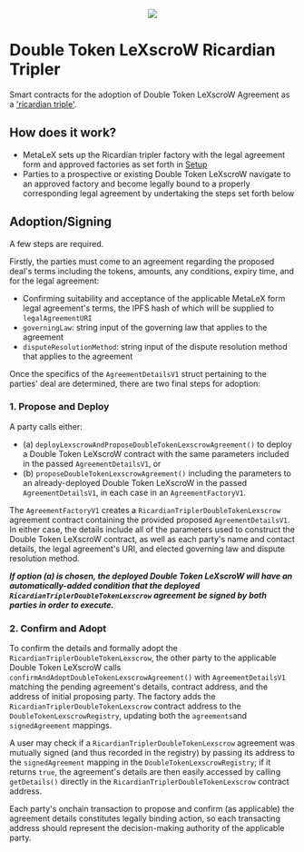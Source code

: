 <p align="center">
  <img src="https://pbs.twimg.com/media/GIZRzEIXcAADT9j.png"/>
</p>

# Double Token LeXscroW Ricardian Tripler

Smart contracts for the adoption of Double Token LeXscroW Agreement as a ['ricardian triple'](https://financialcryptography.com/mt/archives/001556.html). 

## How does it work?

- MetaLeX sets up the Ricardian tripler factory with the legal agreement form and approved factories as set forth in [Setup](https://github.com/MetaLex-Tech/RicardianTriplerDoubleTokenLeXscroW/tree/main/registry-contracts#setup)
- Parties to a prospective or existing Double Token LeXscroW navigate to an approved factory and become legally bound to a properly corresponding legal agreement by undertaking the steps set forth below

## Adoption/Signing

A few steps are required.

Firstly, the parties must come to an agreement regarding the proposed deal's terms including the tokens, amounts, any conditions, expiry time, and for the legal agreement:
- Confirming suitability and acceptance of the applicable MetaLeX form legal agreement's terms, the IPFS hash of which will be supplied to `legalAgreementURI`
- `governingLaw`: string input of the governing law that applies to the agreement 
- `disputeResolutionMethod`: string input of the dispute resolution method that applies to the agreement

Once the specifics of the `AgreementDetailsV1` struct pertaining to the parties' deal are determined, there are two final steps for adoption:

### 1. Propose and Deploy  

A party calls either:
* (a) `deployLexscrowAndProposeDoubleTokenLexscrowAgreement()` to deploy a Double Token LeXscroW contract with the same parameters included in the passed `AgreementDetailsV1`, or
* (b) `proposeDoubleTokenLexscrowAgreement()` including the parameters to an already-deployed Double Token LeXscroW in the passed `AgreementDetailsV1`, in each case in an `AgreementFactoryV1`.
  
The `AgreementFactoryV1` creates a `RicardianTriplerDoubleTokenLexscrow` agreement contract containing the provided proposed `AgreementDetailsV1`. In either case, the details include all of the parameters used to construct the Double Token LeXscroW contract, as well as each party's name and contact details, the legal agreement's URI, and elected governing law and dispute resolution method.

***If option (a) is chosen, the deployed Double Token LeXscroW will have an automatically-added condition that the deployed `RicardianTriplerDoubleTokenLexscrow` agreement be signed by both parties in order to execute.***

### 2. Confirm and Adopt

To confirm the details and formally adopt the `RicardianTriplerDoubleTokenLexscrow`, the other party to the applicable Double Token LeXscroW calls `confirmAndAdoptDoubleTokenLexscrowAgreement()` with `AgreementDetailsV1` matching the pending agreement's details, contract address, and the address of initial proposing party. The factory adds the `RicardianTriplerDoubleTokenLexscrow` contract address to the `DoubleTokenLexscrowRegistry`, updating both the `agreements`and `signedAgreement` mappings.

A user may check if a `RicardianTriplerDoubleTokenLexscrow` agreement was mutually signed (and thus recorded in the registry) by passing its address to the `signedAgreement` mapping in the `DoubleTokenLexscrowRegistry`; if it returns `true`, the agreement's details are then easily accessed by calling `getDetails()` directly in the `RicardianTriplerDoubleTokenLexscrow` contract address.
  
Each party's onchain transaction to propose and confirm (as applicable) the agreement details constitutes legally binding action, so each transacting address should represent the decision-making authority of the applicable party.




